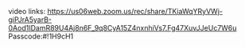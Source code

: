 video links:
https://us06web.zoom.us/rec/share/TKiaWqYRyVWj-giPJrA5yarB-0Aod1IDamR89U4Aj8n6F_9q8CyA15Z4nxnhiVs7.Fg47XuvJJeUc7W6u
Passcode:#!1H9cH1
